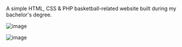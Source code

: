 A simple HTML, CSS & PHP basketball-related website built during my bachelor's degree.

![image](https://github.com/user-attachments/assets/c3f88791-3ae3-4cbd-872c-d8c4e694e910)

![image](https://github.com/user-attachments/assets/e476447e-636e-43d8-bd6d-1d6ef50a833d)
